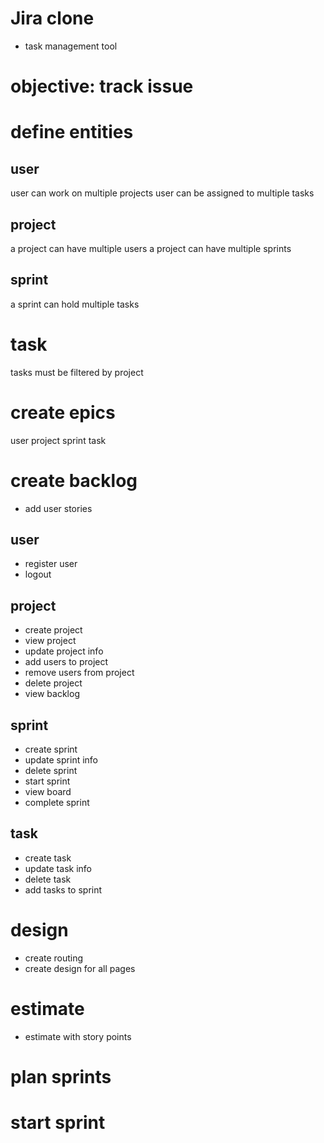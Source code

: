 # Jira clone

- task management tool
# objective: track issue

# define entities
## user
user can work on multiple projects
user can be assigned to multiple tasks

## project
a project can have multiple users
a project can have multiple sprints

## sprint
a sprint can hold multiple tasks

# task
tasks must be filtered by project

# create epics
user
project
sprint
task

# create backlog
- add user stories

## user
- register user
- logout

## project
- create project
- view project
- update project info
- add users to project
- remove users from project
- delete project
- view backlog

## sprint
- create sprint
- update sprint info
- delete sprint
- start sprint
- view board
- complete sprint

## task
- create task
- update task info
- delete task
- add tasks to sprint

# design
- create routing
- create design for all pages

# estimate
- estimate with story points

# plan sprints

# start sprint
